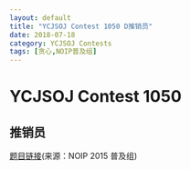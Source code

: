 ```yaml
---
layout: default
title: "YCJSOJ Contest 1050 D推销员"
date: 2018-07-18
category: YCJSOJ Contests
tags: [贪心,NOIP普及组]
---
```


# YCJSOJ Contest 1050

## 推销员

[题目链接](http://122.228.121.148:8111/problem.php?cid=1050&pid=3)(来源：NOIP 2015 普及组)  
